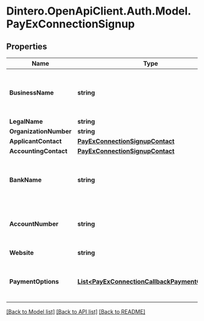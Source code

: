 # Dintero.OpenApiClient.Auth.Model.PayExConnectionSignup

## Properties

Name | Type | Description | Notes
------------ | ------------- | ------------- | -------------
**BusinessName** | **string** | Name of the merchant, if it differs from legal_name | [optional] 
**LegalName** | **string** |  | [optional] 
**OrganizationNumber** | **string** |  | [optional] 
**ApplicantContact** | [**PayExConnectionSignupContact**](PayExConnectionSignupContact.md) |  | [optional] 
**AccountingContact** | [**PayExConnectionSignupContact**](PayExConnectionSignupContact.md) |  | [optional] 
**BankName** | **string** | The name of the bank where the company&#39;s bank account is | [optional] 
**AccountNumber** | **string** | The company&#39;s bank account number | [optional] 
**Website** | **string** | Company&#39;s website url | [optional] 
**PaymentOptions** | [**List&lt;PayExConnectionCallbackPaymentOptions&gt;**](PayExConnectionCallbackPaymentOptions.md) | Payment options to enable for this connection  | 

[[Back to Model list]](../README.md#documentation-for-models) [[Back to API list]](../README.md#documentation-for-api-endpoints) [[Back to README]](../README.md)

